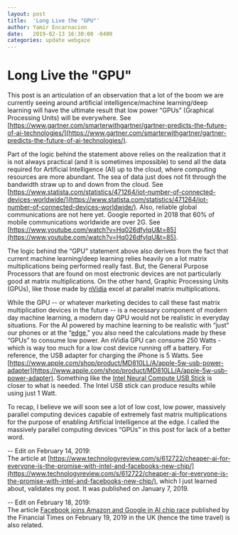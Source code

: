 ```yaml
---
layout: post
title:  'Long Live the "GPU"'
author: Yamir Encarnacion
date:   2019-02-13 16:30:00 -0400
categories: update webgaze
---
```

Long Live the "GPU"
===================

This post is an articulation of an observation that a lot of the boom 
we are currently seeing around artificial intelligence/machine learning/deep learning 
will have the ultimate result that low power “GPUs” (Graphical Processing Units) 
will be everywhere.  See 
[https://www.gartner.com/smarterwithgartner/gartner-predicts-the-future-of-ai-technologies/](https://www.gartner.com/smarterwithgartner/gartner-predicts-the-future-of-ai-technologies/). 

Part of the logic behind the statement above relies on the realization that it is not 
always practical (and it is sometimes impossible) to send all the data required for 
Artificial Intelligence (AI) up to the cloud, where computing resources are more abundant. The 
sea of data just does not fit through the bandwidth straw up to and down from the cloud. See 
[https://www.statista.com/statistics/471264/iot-number-of-connected-devices-worldwide/](https://www.statista.com/statistics/471264/iot-number-of-connected-devices-worldwide/). Also, 
reliable global communications are not here yet.  Google reported in 2018 that 60% of 
mobile communications worldwide are over 2G.  See [https://www.youtube.com/watch?v=Hq026dfyIqU&t=85](https://www.youtube.com/watch?v=Hq026dfyIqU&t=85).

The logic behind the “GPU” statement above also derives from the fact that current 
machine learning/deep learning relies heavily on a lot matrix multiplications being 
performed really fast. But, the General Purpose Processors that are found on most 
electronic devices are not particularly good at matrix multiplications.  On the 
other hand, Graphic Processing Units (GPUs), like those made by 
[nVidia](https://www.nvidia.com/) excel at parallel matrix multiplications.  

While the GPU -- or whatever marketing decides to call these fast matrix multiplication 
devices in the future -- is a necessary component of modern day machine learning, a 
modern day GPU would not be realistic in everyday situations.  For the AI powered by 
machine learning to be realistic with “just” our phones or at the 
“[edge,](https://en.wikipedia.org/wiki/Edge_computing)" you also need the calculations 
made by these “GPUs” to consume low power.  An nVidia GPU can consume 250 Watts - which 
is way too much for a low cost device running off a battery.  For reference, the USB 
adapter for charging the iPhone is 5 Watts.  See [https://www.apple.com/shop/product/MD810LL/A/apple-5w-usb-power-adapter](https://www.apple.com/shop/product/MD810LL/A/apple-5w-usb-power-adapter). Something 
like the [Intel Neural Compute USB Stick](https://software.intel.com/en-us/movidius-ncs) is closer to what is needed.  The Intel USB stick can produce results while using just 1 Watt.

To recap, I believe we will soon see a lot of low cost, low power, massively parallel 
computing devices capable of extremely fast matrix multiplications for the purpose of 
enabling Artificial Intelligence at the edge.  I called the massively parallel 
computing devices “GPUs” in this post for lack of a better word.

--
Edit on February 14, 2019:  
The article at [https://www.technologyreview.com/s/612722/cheaper-ai-for-everyone-is-the-promise-with-intel-and-facebooks-new-chip/](https://www.technologyreview.com/s/612722/cheaper-ai-for-everyone-is-the-promise-with-intel-and-facebooks-new-chip/),
which I just learned about, validates my post.  It was published on January 7, 2019.

--
Edit on February 18, 2019:  
The article [Facebook joins Amazon and Google in AI chip race](https://www.ft.com/content/1c2aab18-3337-11e9-bd3a-8b2a211d90d5) published
by the Financial Times on February 19, 2019 in the UK (hence the time travel) is also related.


